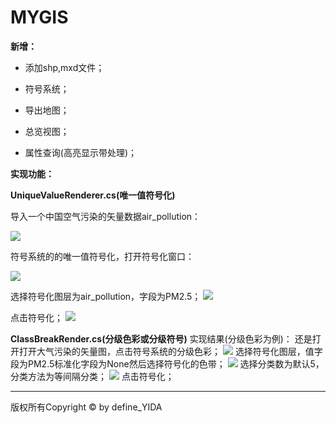 # MYGIS
**新增：**
* 添加shp,mxd文件；

* 符号系统；

* 导出地图；

* 总览视图；

* 属性查询(高亮显示带处理)；

**实现功能：**

**UniqueValueRenderer.cs(唯一值符号化)**

导入一个中国空气污染的矢量数据air_pollution：


![](https://github.com/defineYIDA/MYGIS/blob/master/img/1.png)

符号系统的的唯一值符号化，打开符号化窗口：

![](https://github.com/defineYIDA/MYGIS/blob/master/img/2.png)

选择符号化图层为air_pollution，字段为PM2.5；
![](https://github.com/defineYIDA/MYGIS/blob/master/img/3.png)

点击符号化；
![](https://github.com/defineYIDA/MYGIS/blob/master/img/4.png)

**ClassBreakRender.cs(分级色彩或分级符号)**
实现结果(分级色彩为例)：
还是打开打开大气污染的矢量图，点击符号系统的分级色彩；
 ![](https://github.com/defineYIDA/MYGIS/blob/master/img/5.png)
选择符号化图层，值字段为PM2.5标准化字段为None然后选择符号化的色带；
 ![](https://github.com/defineYIDA/MYGIS/blob/master/img/6.png)
选择分类数为默认5，分类方法为等间隔分类；
 ![](https://github.com/defineYIDA/MYGIS/blob/master/img/7.png)
点击符号化；
 


****

版权所有Copyright © by define_YIDA


